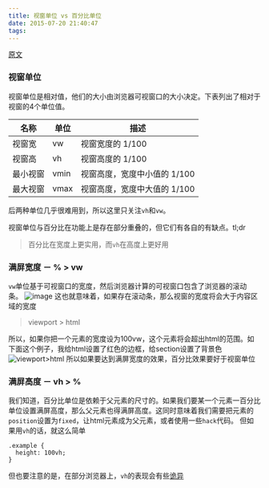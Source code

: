 ```yaml
---
title: 视窗单位 vs 百分比单位
date: 2015-07-20 21:40:47
tags:
---
```


[原文](http://bitsofco.de/2015/viewport-vs-percentage-units/)
### 视窗单位
视窗单位是相对值，他们的大小由浏览器可视窗口的大小决定。下表列出了相对于视窗的4个单位值。

名称 | 单位 | 描述
------ | ------ | ------
视窗宽 | vw | 视窗宽度的 1/100
视窗高 | vh | 视窗高度的 1/100
最小视窗 | vmin | 视窗高度，宽度中小值的 1/100
最大视窗 | vmax | 视窗高度，宽度中大值的 1/100

<!-- more -->

后两种单位几乎很难用到，所以这里只关注`vh`和`vw`。

视窗单位与百分比在功能上是存在部分重叠的，但它们有各自的有缺点。tl;dr
> 百分比在宽度上更实用，而`vh`在高度上更好用

### 满屏宽度 － % > vw
`vw`单位基于可视窗口的宽度，然后浏览器计算的可视窗口包含了浏览器的滚动条。
![image](http://bitsofco.de/img/blog/14/viewportvsbody.jpg)
这也就意味着，如果存在滚动条，那么视窗的宽度将会大于内容区域的宽度
> viewport > html

所以，如果你把一个元素的宽度设为100vw，这个元素将会超出html的范围。如下面这个例子，我给html设置了红色的边框，给section设置了背景色
![viewport>html](http://bitsofco.de/img/blog/14/viewportvsbody2.png)
所以如果要达到满屏宽度的效果，百分比效果要好于视窗单位

### 满屏高度 － vh > %
我们知道，百分比单位是依赖于父元素的尺寸的。如果我们要某一个元素一百分比单位设置满屏高度，那么父元素也得满屏高度。这同时意味着我们需要把元素的`position`设置为`fixed`，让html元素成为父元素，或者使用一些`hack`代码。
但如果用`vh`的话，就这么简单
```
.example {
  height: 100vh;
}
```
但也要注意的是，在部分浏览器上，`vh`的表现会有些[诡异](http://nicolas-hoizey.com/2015/02/viewport-height-is-taller-than-the-visible-part-of-the-document-in-some-mobile-browsers.html)

